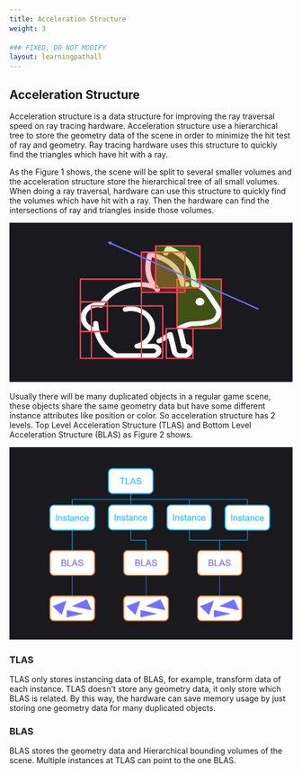 ```yaml
---
title: Acceleration Structure
weight: 3

### FIXED, DO NOT MODIFY
layout: learningpathall
---
```


## Acceleration Structure

Acceleration structure is a data structure for improving the ray traversal speed on ray tracing hardware. Acceleration structure use a hierarchical tree to store the geometry data of the scene in order to minimize the hit test of ray and geometry. Ray tracing hardware uses this structure to quickly find the triangles which have hit with a ray.

As the Figure 1 shows, the scene will be split to several smaller volumes and the acceleration structure store the hierarchical tree of all small volumes. When doing a ray traversal, hardware can use this structure to quickly find the volumes which have hit with a ray. Then the hardware can find the intersections of ray and triangles inside those volumes.

![](images/as2.png "Figure1. The acceleration structure used to present a scene.")



Usually there will be many duplicated objects in a regular game scene, these objects share the same geometry data but have some different instance attributes like position or color. So acceleration structure has 2 levels. Top Level Acceleration Structure (TLAS) and Bottom Level Acceleration Structure (BLAS) as Figure 2 shows. 

![](images/as.png "Figure2. The acceleration structure tree.")

### TLAS 
TLAS only stores instancing data of BLAS, for example, transform data of each instance. TLAS doesn't store any geometry data, it only store which BLAS is related. By this way, the hardware can save memory usage by just storing one geometry data for many duplicated objects.


### BLAS
BLAS stores the geometry data and Hierarchical bounding volumes of the scene. Multiple instances at TLAS can point to the one BLAS.




